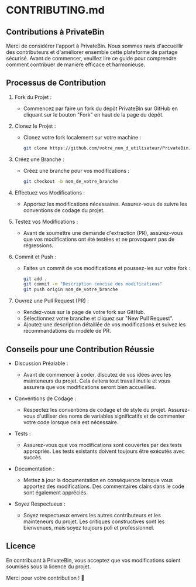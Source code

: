 # CONTRIBUTING.md

## Contributions à PrivateBin

Merci de considérer l'apport à PrivateBin. Nous sommes ravis d'accueillir des contributeurs et d'améliorer ensemble cette plateforme de partage sécurisé. Avant de commencer, veuillez lire ce guide pour comprendre comment contribuer de manière efficace et harmonieuse.

## Processus de Contribution

1. Fork du Projet :
   - Commencez par faire un fork du dépôt PrivateBin sur GitHub en cliquant sur le bouton "Fork" en haut de la page du dépôt.

2. Clonez le Projet :
   - Clonez votre fork localement sur votre machine :
     ```bash
     git clone https://github.com/votre_nom_d_utilisateur/PrivateBin.git
     ```

3. Créez une Branche :
   - Créez une branche pour vos modifications :
     ```bash
     git checkout -b nom_de_votre_branche
     ```

4. Effectuez vos Modifications :
   - Apportez les modifications nécessaires. Assurez-vous de suivre les conventions de codage du projet.

5. Testez vos Modifications :
   - Avant de soumettre une demande d'extraction (PR), assurez-vous que vos modifications ont été testées et ne provoquent pas de régressions.

6. Commit et Push :
   - Faites un commit de vos modifications et poussez-les sur votre fork :
     ```bash
     git add .
     git commit -m "Description concise des modifications"
     git push origin nom_de_votre_branche
     ```

7. Ouvrez une Pull Request (PR) :
   - Rendez-vous sur la page de votre fork sur GitHub.
   - Sélectionnez votre branche et cliquez sur "New Pull Request".
   - Ajoutez une description détaillée de vos modifications et suivez les recommandations du modèle de PR.

## Conseils pour une Contribution Réussie

- Discussion Préalable :
  - Avant de commencer à coder, discutez de vos idées avec les mainteneurs du projet. Cela évitera tout travail inutile et vous assurera que vos modifications seront bien accueillies.

- Conventions de Codage :
  - Respectez les conventions de codage et de style du projet. Assurez-vous d'utiliser des noms de variables significatifs et de commenter votre code lorsque cela est nécessaire.

- Tests :
  - Assurez-vous que vos modifications sont couvertes par des tests appropriés. Les tests existants doivent toujours être exécutés avec succès.

- Documentation :
  - Mettez à jour la documentation en conséquence lorsque vous apportez des modifications. Des commentaires clairs dans le code sont également appréciés.

- Soyez Respectueux :
  - Soyez respectueux envers les autres contributeurs et les mainteneurs du projet. Les critiques constructives sont les bienvenues, mais soyez toujours poli et professionnel.

## Licence

En contribuant à PrivateBin, vous acceptez que vos modifications soient soumises sous la licence du projet.

Merci pour votre contribution ! 🚀
